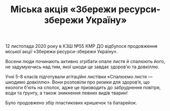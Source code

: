 ﻿---
title: Міська акція «Збережи ресурси-збережи Україну»
---

12 листопада 2020 року в КЗШ №55 КМР ДО відбулося продовження міської акції «Збережи ресурси-збережи Україну».

Восени люди починають активно згрібати опале листя й спалюють його, не задумуючись над тим, якої шкоди це завдає здоров’ю та довкіллю.

Учні 5-8 класів підготували агітаційні листівки «Спалюємо листя — шкодимо довкіллю». Вони розповіли про ризики для здоров’я, що екологи б’ють на сполох, адже це призводить до забруднення повітря, води та ґрунту, а також зникнення певних видів тварин!

Було продовжено збір пластикових кришечок та батарейок.

<slideshow />
